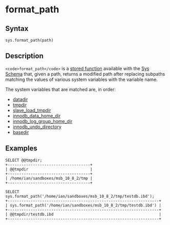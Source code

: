 
# format_path

## Syntax


```
sys.format_path(path)
```

## Description


`<code>format_path</code>` is a [stored function](../../../../../../../server-usage/programming-customizing-mariadb/stored-routines/stored-functions/README.md) available with the [Sys Schema](../sys-schema-views/sys-schema-views-host_summary_by_statement_latency-and-xhost_summary_by_sta.md) that, given a path, returns a modified path after replacing subpaths matching the values of various system variables with the variable name.


The system variables that are matched are, in order:


* [datadir](../../../../../../../server-usage/replication-cluster-multi-master/optimization-and-tuning/system-variables/server-system-variables.md#datadir)
* [tmpdir](../../../../../../../server-usage/replication-cluster-multi-master/optimization-and-tuning/system-variables/server-system-variables.md#tmpdir)
* [slave_load_tmpdir](../../../../../../../server-usage/replication-cluster-multi-master/standard-replication/replication-and-binary-log-system-variables.md#slave_load_tmpdir)
* [innodb_data_home_dir](../../../../../../storage-engines/innodb/innodb-system-variables.md#innodb_data_home_dir)
* [innodb_log_group_home_dir](../../../../../../storage-engines/innodb/innodb-system-variables.md#innodb_log_group_home_dir)
* [innodb_undo_directory](../../../../../../storage-engines/innodb/innodb-system-variables.md#innodb_undo_directory)
* [basedir](../../../../../../../server-usage/replication-cluster-multi-master/optimization-and-tuning/system-variables/server-system-variables.md#basedir)


## Examples


```
SELECT @@tmpdir;
+------------------------------------+
| @@tmpdir                           |
+------------------------------------+
| /home/ian/sandboxes/msb_10_8_2/tmp |
+------------------------------------+

SELECT sys.format_path('/home/ian/sandboxes/msb_10_8_2/tmp/testdb.ibd');
+------------------------------------------------------------------+
| sys.format_path('/home/ian/sandboxes/msb_10_8_2/tmp/testdb.ibd') |
+------------------------------------------------------------------+
| @@tmpdir/testdb.ibd                                              |
+------------------------------------------------------------------+
```

